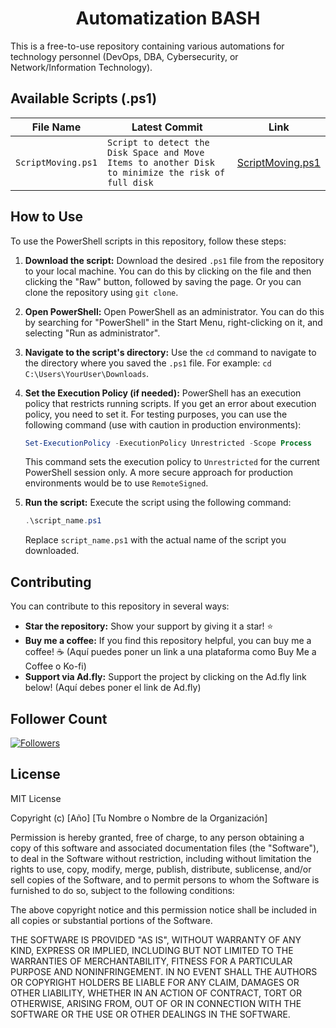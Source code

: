 <h1 align="center">Automatization BASH</h1>

This is a free-to-use repository containing various automations for technology personnel (DevOps, DBA, Cybersecurity, or Network/Information Technology).

## Available Scripts (.ps1)

| File Name | Latest Commit | Link |
|---|---|---|
| `ScriptMoving.ps1` | `Script to detect the Disk Space and Move Items to another Disk to minimize the risk of full disk` | [ScriptMoving.ps1]([link/a/script1.ps1](https://github.com/Rguezpjm/BASH_Automatization/blob/main/ScriptMoving.ps1)) |


## How to Use

To use the PowerShell scripts in this repository, follow these steps:

1.  **Download the script:** Download the desired `.ps1` file from the repository to your local machine. You can do this by clicking on the file and then clicking the "Raw" button, followed by saving the page. Or you can clone the repository using `git clone`.

2.  **Open PowerShell:** Open PowerShell as an administrator. You can do this by searching for "PowerShell" in the Start Menu, right-clicking on it, and selecting "Run as administrator".

3.  **Navigate to the script's directory:** Use the `cd` command to navigate to the directory where you saved the `.ps1` file. For example: `cd C:\Users\YourUser\Downloads`.

4.  **Set the Execution Policy (if needed):** PowerShell has an execution policy that restricts running scripts. If you get an error about execution policy, you need to set it. For testing purposes, you can use the following command (use with caution in production environments):

    ```powershell
    Set-ExecutionPolicy -ExecutionPolicy Unrestricted -Scope Process
    ```

    This command sets the execution policy to `Unrestricted` for the current PowerShell session only. A more secure approach for production environments would be to use `RemoteSigned`.

5.  **Run the script:** Execute the script using the following command:

    ```powershell
    .\script_name.ps1
    ```

    Replace `script_name.ps1` with the actual name of the script you downloaded.


## Contributing

You can contribute to this repository in several ways:

*   **Star the repository:** Show your support by giving it a star! ⭐
*   **Buy me a coffee:** If you find this repository helpful, you can buy me a coffee! ☕ (Aquí puedes poner un link a una plataforma como Buy Me a Coffee o Ko-fi)
*   **Support via Ad.fly:** Support the project by clicking on the Ad.fly link below!  (Aquí debes poner el link de Ad.fly)

## Follower Count

[![Followers](https://img.shields.io/github/followers/Rguezpjm?style=social)](https://github.com/TuNombreDeUsuario?tab=followers)

## License


MIT License

Copyright (c) [Año] [Tu Nombre o Nombre de la Organización]

Permission is hereby granted, free of charge, to any person obtaining a copy
of this software and associated documentation files (the "Software"), to deal
in the Software without restriction, including without limitation the rights
to use, copy, modify, merge, publish, distribute, sublicense, and/or sell
copies of the Software, and to permit persons to whom the Software is
furnished to do so, subject to the following conditions:

The above copyright notice and this permission notice shall be included in all
copies or substantial portions of the Software.

THE SOFTWARE IS PROVIDED "AS IS", WITHOUT WARRANTY OF ANY KIND, EXPRESS OR
IMPLIED, INCLUDING BUT NOT LIMITED TO THE WARRANTIES OF MERCHANTABILITY,
FITNESS FOR A PARTICULAR PURPOSE AND NONINFRINGEMENT. IN NO EVENT SHALL THE
AUTHORS OR COPYRIGHT HOLDERS BE LIABLE FOR ANY CLAIM, DAMAGES OR OTHER
LIABILITY, WHETHER IN AN ACTION OF CONTRACT, TORT OR OTHERWISE, ARISING FROM,
OUT OF OR IN CONNECTION WITH THE SOFTWARE OR THE USE OR OTHER DEALINGS IN THE
SOFTWARE.

